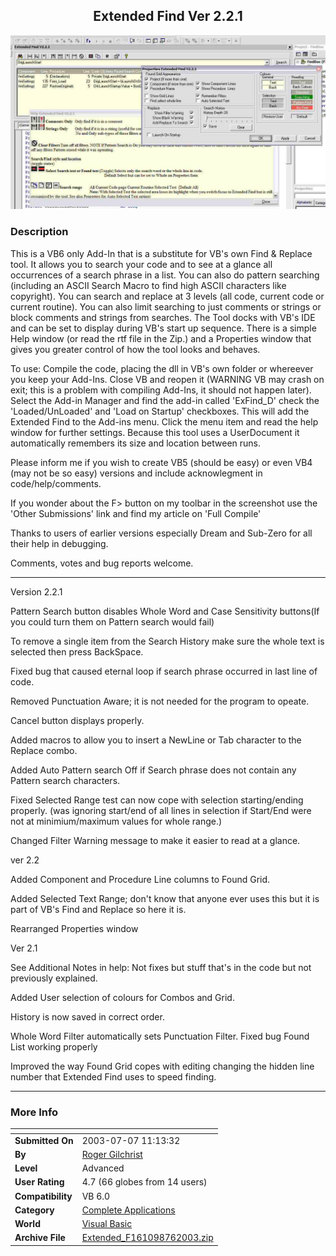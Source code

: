 ﻿<div align="center">

## Extended Find Ver 2\.2\.1

<img src="PIC20037803112220.jpg">
</div>

### Description

This is a VB6 only Add-In that is a substitute for VB's own Find & Replace tool. It allows you to search your code and to see at a glance all occurrences of a search phrase in a list. You can also do pattern searching (including an ASCII Search Macro to find high ASCII characters like copyright). You can search and replace at 3 levels (all code, current code or current routine). You can also limit searching to just comments or strings or block comments and strings from searches. The Tool docks with VB's IDE and can be set to display during VB's start up sequence. There is a simple Help window (or read the rtf file in the Zip.) and a Properties window that gives you greater control of how the tool looks and behaves.

To use: Compile the code, placing the dll in VB's own folder or whereever you keep your Add-Ins. Close VB and reopen it (WARNING VB may crash on exit; this is a problem with compiling Add-Ins, it should not happen later). Select the Add-in Manager and find the add-in called 'ExFind_D' check the 'Loaded/UnLoaded' and 'Load on Startup' checkboxes. This will add the Extended Find to the Add-ins menu. Click the menu item and read the help window for further settings. Because this tool uses a UserDocument it automatically remembers its size and location between runs.

Please inform me if you wish to create VB5 (should be easy) or even VB4 (may not be so easy) versions and include acknowlegment in code/help/comments.

If you wonder about the F> button on my toolbar in the screenshot use the 'Other Submissions' link and find my article on 'Full Compile'

Thanks to users of earlier versions especially Dream and Sub-Zero for all their help in debugging.

Comments, votes and bug reports welcome.

----

Version 2.2.1

Pattern Search button disables Whole Word and Case Sensitivity buttons(If you could turn them on Pattern search would fail)

To remove a single item from the Search History make sure the whole text is selected then press BackSpace.

Fixed bug that caused eternal loop if search phrase occurred in last line of code.

Removed Punctuation Aware; it is not needed for the program to opeate.

Cancel button displays properly.

Added macros to allow you to insert a NewLine or Tab character to the Replace combo.

Added Auto Pattern search Off if Search phrase does not contain any Pattern search characters.

Fixed Selected Range test can now cope with selection starting/ending properly. (was ignoring start/end of all lines in selection if Start/End were not at minimium/maximum values for whole range.)

Changed Filter Warning message to make it easier to read at a glance.

ver 2.2

Added Component and Procedure Line columns to Found Grid.

Added Selected Text Range; don't know that anyone ever uses this but it is part of VB's Find and Replace so here it is.

Rearranged Properties window

Ver 2.1

See Additional Notes in help: Not fixes but stuff that's in the code but not previously explained.

Added User selection of colours for Combos and Grid.

History is now saved in correct order.

Whole Word Filter automatically sets Punctuation Filter. Fixed bug Found List working properly

Improved the way Found Grid copes with editing changing the hidden line number that Extended Find uses to speed finding.

----


 
### More Info
 


<span>             |<span>
---                |---
**Submitted On**   |2003-07-07 11:13:32
**By**             |[Roger Gilchrist](https://github.com/Planet-Source-Code/PSCIndex/blob/master/ByAuthor/roger-gilchrist.md)
**Level**          |Advanced
**User Rating**    |4.7 (66 globes from 14 users)
**Compatibility**  |VB 6\.0
**Category**       |[Complete Applications](https://github.com/Planet-Source-Code/PSCIndex/blob/master/ByCategory/complete-applications__1-27.md)
**World**          |[Visual Basic](https://github.com/Planet-Source-Code/PSCIndex/blob/master/ByWorld/visual-basic.md)
**Archive File**   |[Extended\_F161098762003\.zip](https://github.com/Planet-Source-Code/roger-gilchrist-extended-find-ver-2-2-1__1-46543/archive/master.zip)








